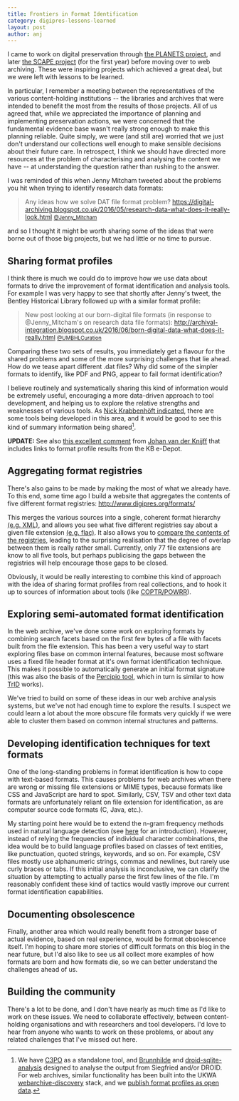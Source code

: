 ```yaml
---
title: Frontiers in Format Identification
category: digipres-lessons-learned
layout: post
author: anj
---
```


I came to work on digital preservation through [the PLANETS project](http://www.planets-project.eu/), and later [the SCAPE project](http://scape-project.eu/) (for the first year) before moving over to web archiving. These were inspiring projects which achieved a great deal, but we were left with lessons to be learned.

<!--break-->

In particular, I remember a meeting between the representatives of the various content-holding institutions -- the libraries and archives that were intended to benefit the most from the results of those projects. All of us agreed that, while we appreciated the importance of planning and implementing preservation actions, we were concerned that the fundamental evidence base wasn't really strong enough to make this planning reliable. Quite simply, we were (and still are) worried that we just don't understand our collections well enough to make sensible decisions about their future care. In retrospect, I think we should have directed more resources at the problem of characterising and analysing the content we have -- at understanding the question rather than rushing to the answer.

I was reminded of this when Jenny Mitcham tweeted about the problems you hit when trying to identify research data formats:


> Any ideas how we solve DAT file format problem? <https://digital-archiving.blogspot.co.uk/2016/05/research-data-what-does-it-really-look.html>
> <small>[@Jenny_Mitcham](https://twitter.com/jenny_mitcham/status/740513668807462912)</small>

and so I thought it might be worth sharing some of the ideas that were borne out of those big projects, but we had little or no time to pursue.

## Sharing format profiles ##

I think there is much we could do to improve how we use data about formats to drive the improvement of format identification and analysis tools. For example I was very happy to see that shortly after Jenny's tweet, the Bentley Historical Library followed up with a similar format profile:

> New post looking at our born-digital file formats (in response to @Jenny_Mitcham's on research data file formats): <http://archival-integration.blogspot.co.uk/2016/06/born-digital-data-what-does-it-really.html>
> <small>[@UMBHLCuration](https://twitter.com/umbhlcuration/status/740643410479026176)</small>

Comparing these two sets of results, you immediately get a flavour for the shared problems and some of the more surprising challenges that lie ahead. How do we tease apart different .dat files? Why did some of the simpler formats to identify, like PDF and PNG, appear to fail format identification?

I believe routinely and systematically sharing this kind of information would be extremely useful, encouraging a more data-driven approach to tool development, and helping us to explore the relative strengths and weaknesses of various tools. As [Nick Krabbenhöft indicated](https://twitter.com/nkrabben/status/740649460804521988), there are some tools being developed in this area, and it would be good to see this kind of summary information being shared[^1].

**UPDATE:** See also [this excellent comment](https://gist.github.com/bitsgalore/96423db2e3cb48e3c5d0cbc1bd41a85e) from [Johan van der Knijff](https://twitter.com/bitsgalore) that includes links to format profile results from the KB e-Depot.


## Aggregating format registries ##

There's also gains to be made by making the most of what we already have. To this end, some time ago I build a website that aggregates the contents of five different format registries: <http://www.digipres.org/formats/>

This merges the various sources into a single, coherent format hierarchy [(e.g. XML)](http://www.digipres.org/formats/mime-types/#application/xml), and allows you see what five different registries say about a given file extension [(e.g. flac)](http://www.digipres.org/formats/extensions/#*.flac). It also allows you to [compare the contents of the registries](http://www.digipres.org/formats/overlaps/), leading to the surprising realisation that the degree of overlap between them is really rather small. Currently, only 77 file extensions are know to all five tools, but perhaps publicising the gaps between the registries will help encourage those gaps to be closed.

Obviously, it would be really interesting to combine this kind of approach with the idea of sharing format profiles from real collections, and to hook it up to sources of information about tools (like [COPTR/POWRR](http://www.digipres.org/tools/)).


## Exploring semi-automated format identification ##

In the web archive, we've done some work on exploring formats by combining search facets based on the first few bytes of a file with facets built from the file extension. This has been a very useful way to start exploring files base on common internal features, because most software uses a fixed file header format at it's own format identification technique. This makes it possible to automatically generate an initial format signature (this was also the basis of the [Percipio tool](https://github.com/blekinge/percipio), which in turn is similar to how [TrID](http://mark0.net/soft-trid-e.html) works).

We've tried to build on some of these ideas in our web archive analysis systems, but we've not had enough time to explore the results. I suspect we could learn a lot about the more obscure file formats very quickly if we were able to cluster them based on common internal structures and patterns.


## Developing identification techniques for text formats ##

One of the long-standing problems in format identification is how to cope with text-based formats. This causes problems for web archives when there are wrong or missing file extensions or MIME types, because formats like CSS and JavaScript are hard to spot. Similarly, CSV, TSV and other text data formats are unfortunately reliant on file extension for identification, as are computer source code formats (C, Java, etc.).

My starting point here would be to extend the n-gram frequency methods used in natural language detection (see [here](http://cloudmark.github.io/Language-Detection/) for an introduction). However, instead of relying the frequencies of individual character combinations, the idea would be to build language profiles based on classes of text entities, like punctuation, quoted strings, keywords, and so on. For example, CSV files mostly use alphanumeric strings, commas and newlines, but rarely use curly braces or tabs. If this initial analysis is inconclusive, we can clarify the situation by attempting to actually parse the first few lines of the file. I'm reasonably confident these kind of tactics would vastly improve our current format identification capabilities.


## Documenting obsolescence ##

Finally, another area which would really benefit from a stronger base of actual evidence, based on real experience, would be format obsolescence itself. I'm hoping to share more stories of difficult formats on this blog in the near future, but I'd also like to see us all collect more examples of how formats are born and how formats die, so we can better understand the challenges ahead of us.


## Building the community ##

There's a lot to be done, and I don't have nearly as much time as I'd like to work on these issues. We need to collaborate effectively, between content-holding organisations and with researchers and tool developers. I'd love to hear from anyone who wants to work on these problems, or about any related challenges that I've missed out here.


[^1]: We have [C3PO](https://github.com/peshkira/c3po) as a standalone tool, and [Brunnhilde](https://github.com/timothyryanwalsh/brunnhilde) and [droid-sqlite-analysis](http://openpreservation.org/blog/2016/05/24/while-were-on-the-subject-a-few-more-points-of-interest-about-the-siegfrieddroid-analysis-tool/) designed to analyse the output from Siegfried and/or DROID. For web archives, similar functionality has been built into the UKWA [webarchive-discovery](https://github.com/ukwa/webarchive-discovery) stack, and we [publish format profiles as open data](http://data.webarchive.org.uk/opendata/ukwa.ds.2/fmt/).